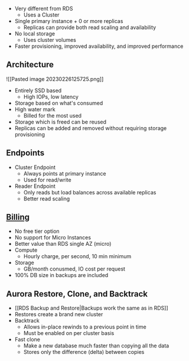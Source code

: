 - Very different from RDS
	- Uses a Cluster
- Single primary instance + 0 or more replicas
	- Replicas can provide both read scaling and availability
- No local storage
	- Uses cluster volumes
- Faster provisioning, improved availability, and improved performance

## Architecture

![[Pasted image 20230226125725.png]]

- Entirely SSD based
	- High IOPs, low latency
- Storage based on what's consumed
- High water mark
	- Billed for the most used
- Storage which is freed can be reused
- Replicas can be added and removed without requiring storage provisioning

## Endpoints

- Cluster Endpoint
	- Always points at primary instance
	- Used for read/write
- Reader Endpoint
	- Only reads but load balances across available replicas
	- Better read scaling

## [Billing](https://aws.amazon.com/rds/aurora/pricing/)

- No free tier option
- No support for Micro Instances
- Better value than RDS single AZ (micro)
- Compute
	- Hourly charge, per second, 10 min minimum
- Storage
	- GB/month conusmed, IO cost per request
- 100% DB size in backups are included

## Aurora Restore, Clone, and Backtrack

- [[RDS Backup and Restore|Backups work the same as in RDS]]
- Restores create a brand new cluster
- Backtrack
	- Allows in-place rewinds to a previous point in time
	- Must be enabled on per cluster basis
- Fast clone
	- Make a new database much faster than copying all the data
	- Stores only the difference (delta) between copies
